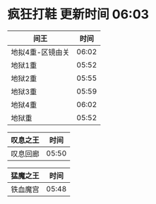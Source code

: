 # 疯狂打鞋 更新时间 06:03

| 间王   | 时间    |
|--------|-------|
| 地拟4重-区镜由关 | 06:02 |
| 地狱1重 | 05:52 |
| 地狱2重 | 05:55 |
| 地狱3重 | 05:59 |
| 地狱4重 | 06:02 |
| 地狱重 | 05:52 |

| 叹息之王   | 时间    |
|--------|-------|
| 叹息回廊 | 05:50 |

| 猛魔之王   | 时间    |
|--------|-------|
| 铁血魔宫 | 05:48 |